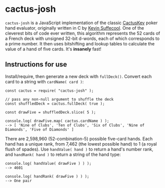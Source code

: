 # cactus-josh

`cactus-josh` is a JavaScript implementation of the classic [CactusKev](http://suffe.cool/poker/evaluator.html) poker hand evaluator, originally written in C by [Kevin Suffecool](https://suffe.cool/). One of the cleverest bits of code ever written, this algorithm represents the 52 cards of a French deck with unsigned 32-bit d-words, each of which corresponds to a prime number. It then uses bitshifting and lookup tables to calculate the value of a hand of five cards. It's **insanely** fast!

## Instructions for use

Install/require, then generate a new deck with `fullDeck()`. Convert each card to a string with `cardName( card )`:

```
const cactus = require( "cactus-josh" );

// pass any non-null argument to shuffle the deck
const shuffledDeck = cactus.fullDeck( true );

const drawFive = shuffledDeck.slice( 5 );

console.log( drawFive.map( cactus.cardName ) );
--> [ 'Nine of Clubs', 'Ten of Clubs', 'Six of Clubs', 'Nine of Diamonds', 'Five of Diamonds' ]
```

There are 2,598,960 (52-combination-5) possible five-card hands. Each hand has a unique rank, from 7,462 (the lowest possible hand) to 1 (a royal flush of spades). Use `handValue( hand )` to return a hand's number rank, and `handRank( hand )` to return a string of the hand type:

```
console.log( handValue( drawFive ) ) );
--> 4601

console.log( handRank( drawFive ) ) );
--> One pair
```